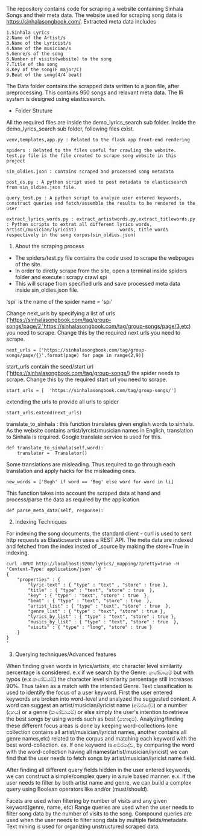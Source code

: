 The repository contains code for scraping a website containing Sinhala Songs and their meta data. The website used for scraping song data is https://sinhalasongbook.com/. Extracted meta data includes

	1.Sinhala Lyrics
	2.Name of the Artist/s
	3.Name of the Lyricist/s
	4.Name of the musician/s
	5.Genre/s of the song
	6.Number of visits(website) to the song
	7.Title of the song
	8.Key of the song(F major/C)
	9.Beat of the song(4/4 beat)

The Data folder contains the scrapped data written to a json file, after preprocessing. This contains 950 songs and relavant meta data. The IR system is designed using elasticsearch.

* Folder Struture

All the required files are inside the demo_lyrics_search sub folder. Inside the demo_lyrics_search sub folder, following files exist.

	venv,templates,app.py : Related to the flask app front-end rendering
	
	spiders : Related to the files useful for crawling the website. test.py file is the file created to scrape song website in this project
	
	sin_oldies.json : contains scraped and processed song metadata
	
	post_es.py : A python script used to post metadata to elasticsearch from sin_oldies.json file. 
	
	query_test.py : A python script to analyze user entered keywords, construct queries and fetch/assemble the results to be rendered to the user
	
	extract_lyrics_words.py : extract_artistwords.py,extract_titlewords.py : Python scripts to extrat all different lyrics words, artist(/musician/lyricist) 				words, title words respectively in the song corpus(sin_oldies.json)


1. About the scraping process

* The spiders/test.py file contains the code used to scrape the webpages of the site. 
* In order to diretly scrape from the site, open a terminal inside spiders folder and execute : scrapy crawl spi
* This will scrape from specified urls and save processed meta data inside sin_oldies.json file.

'spi' is the name of the spider
	name = 'spi'

Change next_urls by specifying a list of urls ('https://sinhalasongbook.com/tag/group-songs/page/2,'https://sinhalasongbook.com/tag/group-songs/page/3,etc) you need to scrape. Change this by the required next urls you need to scrape.

	next_urls = ['https://sinhalasongbook.com/tag/group-songs/page/{}'.format(page) for page in range(2,9)]

start_urls contain the seed/start url ('https://sinhalasongbook.com/tag/group-songs/) the spider needs to scrape. Change this by the required start url you need to scrape.

	start_urls = [	'https://sinhalasongbook.com/tag/group-songs/']

extending the urls to provide all urls to spider

	start_urls.extend(next_urls)

translate_to_sinhala : this function translates given english words to sinhala. As the website contains artist/lyrcist/musician names in English, translation to Sinhala is required. Google translate service is used for this. 

	def translate_to_sinhala(self,word):
		translator =  Translator()

Some translations are misleading. Thus required to go through each translation and apply hacks for the misleading ones.

	new_words = ['Begh' if word == 'Beg' else word for word in li]

This function takes into account the scraped data at hand and process/parse the data as required by the application

	def parse_meta_data(self, response):


2. Indexing Techniques

For indexing the song documents, the standard client - curl is used to sent http requests as Elasticsearch uses a REST API. The meta data are indexed and fetched from the index insted of _source by making the store=True in indexing.


	curl -XPUT http://localhost:9200/lyrics/_mapping/?pretty=true -H 'Content-Type: application/json' -d '
	{
	    "properties" : {
		    "lyric-text" : { "type" : "text" , "store" : true },
		    "title" : { "type" : "text", "store" : true  },
		    "key" : { "type" : "text", "store" : true  },
		    "beat" : { "type" : "text", "store" : true  },
		    "artist_list" : { "type" : "text", "store" : true  },
		    "genre_list" : { "type" : "text", "store" : true },
		    "lyrics_by_list" : { "type" : "text", "store" : true },
		    "musics_by_list" : { "type" : "text", "store" : true  },
		    "visits" : { "type" : "long", "store" : true }
		}
	}
	'


3. Querying techniques/Advanced features

When finding given words in lyrics/artists, etc character level similarity percentage is considered. e.x if we search by the Genre:  කණ්ඩායම් but with typos (e.x කණ්ඩයම්) the character level similarity percentage still increases 90%. Thus taken as a match with the intended Genre. 
Text classification is used to identify the focus of a user keyword. First the user entered keywords are broken into word-level and analyzed the suggested content. A word can suggest an artist/musician/lyricist name (අමරදේව) or a number (දහය) or a genre (කණ්ඩායම්) or else simply the user's intention to retrieve the best songs by using words such as best (හොඳම). Analyzing/finding these different focus areas is done by keeping word-collections (one collection contains all artist/musician/lyricist names, another contains all genre names,etc) related to the corpus and matching each keyword with the best word-collection. ex. If one keyword is අමරදේව, by comparing the word with the word-collection having all names(artist/musician/lyricist) we can find that the user needs to fetch songs by artist/musician/lyricist name field.

After finding all different query fields hidden in the user entered keywords, we can construct a simple/complex query in a rule based manner. e.x. If the user needs to filter by both artist name and genre, we can build a complex query using Boolean operators like and/or (must/should).

Facets are used when filtering by number of visits and any given keyword(genre, name, etc)
Range queries are used when the user needs to filter song data by the number of visits to the song. Compound queries are used when the user needs to filter song data by multiple fields/metadata. Text mining is used for organizing unstructured scraped data.











